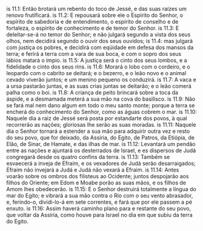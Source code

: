 is 11.1: Então brotará um rebento do toco de Jessé, e das suas raízes um renovo frutificará.
is 11.2: E repousará sobre ele o Espírito do Senhor, o espírito de sabedoria e de entendimento, o espírito de conselho e de fortaleza, o espírito de conhecimento e de temor do Senhor.
is 11.3: E deleitar-se-á no temor do Senhor; e não julgará segundo a vista dos seus olhos, nem decidirá segundo o ouvir dos seus ouvidos;
is 11.4: mas julgará com justiça os pobres, e decidirá com eqüidade em defesa dos mansos da terra; e ferirá a terra com a vara de sua boca, e com o sopro dos seus lábios matará o ímpio.
is 11.5: A justiça será o cinto dos seus lombos, e a fidelidade o cinto dos seus rins.
is 11.6: Morará o lobo com o cordeiro, e o leopardo com o cabrito se deitará; e o bezerro, e o leão novo e o animal cevado viverão juntos; e um menino pequeno os conduzirá.
is 11.7: A vaca e a ursa pastarão juntas, e as suas crias juntas se deitarão; e o leão comerá palha como o boi.
is 11.8: A criança de peito brincará sobre a toca da áspide, e a desmamada meterá a sua mão na cova do basilisco.
is 11.9: Não se fará mal nem dano algum em todo o meu santo monte; porque a terra se encherá do conhecimento do Senhor, como as águas cobrem o mar.
is 11.10: Naquele dia a raiz de Jessé será posta por estandarte dos povos, à qual recorrerão as nações; gloriosas lhe serão as suas moradas.
is 11.11: Naquele dia o Senhor tornará a estender a sua mão para adquirir outra vez e resto do seu povo, que for deixado, da Assíria, do Egito, de Patros, da Etiópia, de Elão, de Sinar, de Hamate, e das ilhas de mar.
is 11.12: Levantará um pendão entre as nações e ajuntará os desterrados de Israel, e es dispersos de Judá congregará desde os quatro confins da terra.
is 11.13: Também se esvaecerá a inveja de Efraim, e os vexadores de Judá serão desarraigados; Efraim não invejará a Judá e Judá não vexará a Efraim.
is 11.14: Antes voarão sobre os ombros dos filisteus ao Ocidente; juntos despojarão aos filhos do Oriente; em Edom e Moabe porão as suas mãos, e os filhos de Amom lhes obedecerão.
is 11.15: E o Senhor destruirá totalmente a língua do mar do Egito; e vibrará a sua mão contra o Rio com o seu vento abrasador, e, ferindo-o, dividi-lo-á em sete correntes, e fará que por ele passem a pé enxuto.
is 11.16: Assim haverá caminho plano para e restante do seu povo, que voltar da Assíria, como houve para Israel no dia em que subiu da terra do Egito.
